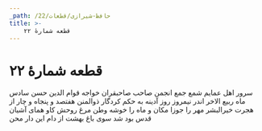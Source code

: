 ```yaml
---
_path: /حافظ-شیرازی/قطعات/22
title: >-
    قطعه شمارهٔ ۲۲
---
```

# قطعه شمارهٔ ۲۲

سرور اهل عمایم شمع جمع انجمن
صاحب صاحبقران خواجه قوام الدین حسن
سادس ماه ربیع الاخر اندر نیمروز
روز آدینه به حکم کردگار ذوالمنن
هفتصد و پنجاه و چار از هجرت خیرالبشر
مهر را جوزا مکان و ماه را خوشه وطن
مرغ روحش کاو همای آشیان قدس بود
شد سوی باغ بهشت از دام این دار محن
